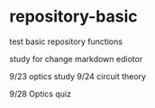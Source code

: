 # repository-basic
test basic repository functions

study for change markdown ediotor

9/23 optics study
9/24 circuit theory

9/28 Optics quiz
